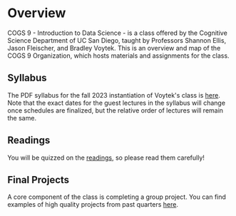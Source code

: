 # Overview
COGS 9 - Introduction to Data Science - is a class offered by the Cognitive Science Department of UC San Diego, taught by Professors Shannon Ellis, Jason Fleischer, and Bradley Voytek. This is an overview and map of the COGS 9 Organization, which hosts materials and assignments for the class.

## Syllabus
The PDF syllabus for the fall 2023 instantiation of Voytek's class is [here](COGS9_Fa23.pdf). Note that the exact dates for the guest lectures in the syllabus will change once schedules are finalized, but the relative order of lectures will remain the same.

## Readings
You will be quizzed on the [readings](https://github.com/IntroDataSci/Readings), so please read them carefully!

## Final Projects
A core component of the class is completing a group project. You can find examples of high quality projects from past quarters [here](https://github.com/IntroDataSci/Overview/tree/main/FinalProjects).

